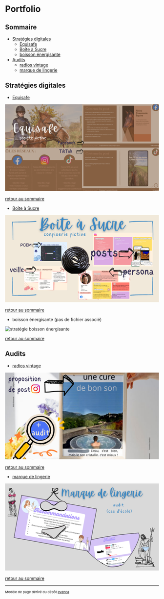 # Portfolio

## Sommaire

- [Stratégies digitales](#stratégies-digitales-)
  - [Equisafe](#strat-equisafe) 
  - [Boîte à Sucre](#strat-boite-a-sucre)
  - [boisson énergisante](#strat-boisson-energisante) 
- [Audits](#audits)
  - [radios vintage](#audit-radios-vintage)
  - [marque de lingerie](#audit-marque-lingerie) 

## Stratégies digitales 
- <a name="strat-equisafe"></a>[Equisafe](/pdf/strat_Equisafe.pdf)
<img src="images/strat_Equisafe.png?raw=true" alt="stratégie Equisafe"/>

[retour au sommaire](#sommaire)

- <a name="strat-boite-a-sucre"></a>[Boîte à Sucre](/pdf/strat_Boîte_à_Sucre.pdf)
<img src="images/strat_Boîte_à_Sucre.png?raw=true" alt="stratégie Boîte à Sucre"/>

[retour au sommaire](#sommaire)

- <a name="strat-boisson-energisante"></a>boisson énergisante (pas de fichier associé)
<img src="images/strat_Whatsapp_boisson_énergisante.png?raw=true" alt="stratégie boisson énergisante"/>

[retour au sommaire](#sommaire)

## Audits

- <a name="audit-radios-vintage"></a>[radios vintage](/pdf/audit_Insta_radio.pdf)
<img src="images/audit_Insta_radio.png?raw=true" alt="audit Instagram radios vintage"/>

[retour au sommaire](#sommaire)

- <a name="audit-marque-lingerie"></a>[marque de lingerie](/pdf/audit_lingerie.pdf)
<img src="images/audit_lingerie.png?raw=true" alt="audit marque de lingerie"/>

[retour au sommaire](#sommaire)

---

<p style="font-size:11px">Modèle de page dérivé du dépôt <a href="https://github.com/evanca/quick-portfolio">evanca</a></p>
<!-- Remove above link if you don't want to attibute -->
